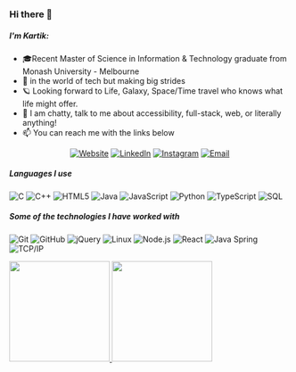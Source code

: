 ### Hi there 👋

<!--
**KP-MIT/KP-MIT** is a ✨ _special_ ✨ repository because its `README.md` (this file) appears on your GitHub profile.

Here are some ideas to get you started:

- 🔭 I’m currently working on ...
- 🌱 I’m currently learning ...
- 👯 I’m looking to collaborate on ...
- 🤔 I’m looking for help with ...
- 💬 Ask me about ...
- 📫 How to reach me: ...
- 😄 Pronouns: ...
- ⚡ Fun fact: ...
-->

##### I'm Kartik:

- 🎓Recent Master of Science in Information & Technology graduate from Monash University - Melbourne
- :test_tube: in the world of tech but making big strides
- 🪐 Looking forward to Life, Galaxy, Space/Time travel who knows what life might offer. 
- :speech_balloon: I am chatty, talk to me about accessibility, full-stack, web, or literally anything!
- :mailbox: You can reach me with the links below

<p align="center">
<a href="https:#"><img alt="Website" src="https://img.shields.io/badge/Website-www.KP-MIT.COM-blue?style=flat-square&logo=google-chrome"></a>
<a href="https://www.linkedin.com/in/developer-kartik-pathak/"><img alt="LinkedIn" src="https://img.shields.io/badge/LinkedIn-Kartik%20Pathak-blue?style=flat-square&logo=linkedin"></a>
<a href="https://www.instagram.com/blunt_chill_baked/"><img alt="Instagram" src="https://img.shields.io/badge/Instagram-blunt_chill_baked_-blue?style=flat-square&logo=instagram"></a>
<a href="mailto:kartikpathak33@gmail.com"><img alt="Email" src="https://img.shields.io/badge/Email-kartikpathak33@gmail.com-blue?style=flat-square&logo=gmail"></a>
</p>

##### Languages I use

![C](https://img.shields.io/badge/-C-000000?style=flat&logo=c)
![C++](https://img.shields.io/badge/-C++-000000?style=flat&logo=c%2B%2B)
![HTML5](https://img.shields.io/badge/-HTML5-000000?style=flat&logo=html5)
![Java](https://img.shields.io/badge/-Java-000000?style=flat&logo=java)
![JavaScript](https://img.shields.io/badge/-JavaScript-000000?style=flat&logo=javascript)
![Python](https://img.shields.io/badge/-Python-000000?style=flat&logo=python)
![TypeScript](https://img.shields.io/badge/-TypeScript-000000?style=flat&logo=typescript)
![SQL](https://img.shields.io/badge/-SQL-000000?style=flat&logo=postgresql)

##### Some of the technologies I have worked with

![Git](https://img.shields.io/badge/-Git-222222?style=flat&logo=git&logoColor=F05032)
![GitHub](https://img.shields.io/badge/-GitHub-222222?style=flat&logo=github&logoColor=181717)
![jQuery](https://img.shields.io/badge/-jQuery-222222?style=flat&logo=jQuery&logoColor=0769AD)
![Linux](https://img.shields.io/badge/-Linux-222222?style=flat&logo=linux&logoColor=FCC624)
![Node.js](https://img.shields.io/badge/-Node.js-222222?style=flat&logo=node.js&logoColor=339933)
![React](https://img.shields.io/badge/-React-222222?style=flat&logo=React&logoColor=61DAFB)
![Java Spring](https://img.shields.io/badge/-Spring-222222?style=flat&logo=spring&logoColor=6DB33F)
![TCP/IP](https://img.shields.io/badge/-TCP/IP-222222?style=flat&logo=cisco&logoColor=white)

<a href="https://github.com/KP-MIT">
  <img height="180em" src="https://github-readme-stats.vercel.app/api?username=KP-MIT&theme=buefy&show_icons=true" />
  <img height="180em" src="https://github-readme-stats.vercel.app/api/top-langs/?username=KP-MIT&theme=buefy&layout=compact" />
</a>
